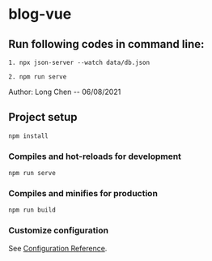 # blog-vue

## Run following codes in command line:
```
1. npx json-server --watch data/db.json
```
```
2. npm run serve
```

Author: Long Chen -- 06/08/2021

## Project setup
```
npm install
```



### Compiles and hot-reloads for development
```
npm run serve
```

### Compiles and minifies for production
```
npm run build
```

### Customize configuration
See [Configuration Reference](https://cli.vuejs.org/config/).
